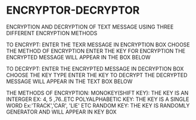 # ENCRYPTOR-DECRYPTOR
ENCRYPTION AND DECRYPTION OF TEXT MESSAGE USING THREE DIFFERENT ENCRYPTION METHODS

TO ENCRYPT:
ENTER THE TEXR MESSAGE IN ENCRYPTION BOX 
CHOOSE THE METHOD OF ENCRYPTION 
ENTER THE KEY FOR ENCRYPTION
THE ENCRYPTED MESSAGE WILL APPEAR IN THE BOX BELOW

TO DECRYPT:
ENTER THE ENCRYPTED MESSAGE IN DECRYPTION BOX
CHOOSE THE KEY TYPE
ENTER THE KEY TO DECRYPT
THE DECRYPTED MESSAGE WILL APPEAR IN THE TEXT BOX BELOW


THE METHODS OF ENCRYPTION:
MONOKEY(SHIFT KEY): THE KEY IS AN INTERGER     EX: 4,   5  ,76..ETC 
POLYALPHABETIC KEY: THE KEY IS A SINGLE WORD   Ex:'TRACK','CAR', 'LIE' ETC
RANDOM KEY: THE KEY IS RANDOMLY GENERATOR AND WILL APPEAR IN KEY BOX

